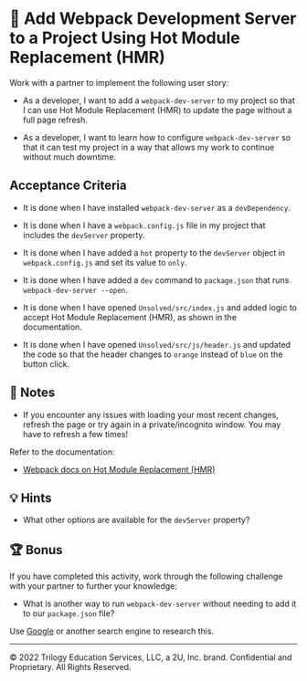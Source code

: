 # 📖 Add Webpack Development Server to a Project Using Hot Module Replacement (HMR)

Work with a partner to implement the following user story:

* As a developer, I want to add a `webpack-dev-server` to my project so that I can use Hot Module Replacement (HMR) to update the page without a full page refresh.

* As a developer, I want to learn how to configure `webpack-dev-server` so that it can test my project in a way that allows my work to continue without much downtime.

## Acceptance Criteria

* It is done when I have installed `webpack-dev-server` as a `devDependency`.

* It is done when I have a `webpack.config.js` file in my project that includes the `devServer` property.

* It is done when I have added a `hot` property to the `devServer` object in `webpack.config.js` and set its value to `only`.

* It is done when I have added a `dev` command to `package.json` that runs `webpack-dev-server --open`.

* It is done when I have opened `Unsolved/src/index.js` and added logic to accept Hot Module Replacement (HMR), as shown in the documentation.

* It is done when I have opened `Unsolved/src/js/header.js` and updated the code so that the header changes to `orange` instead of `blue` on the button click. 

## 📝 Notes

* If you encounter any issues with loading your most recent changes, refresh the page or try again in a private/incognito window. You may have to refresh a few times!

Refer to the documentation:

* [Webpack docs on Hot Module Replacement (HMR)](https://webpack.js.org/guides/hot-module-replacement/#enabling-hmr)


## 💡 Hints

* What other options are available for the `devServer` property?

## 🏆 Bonus

If you have completed this activity, work through the following challenge with your partner to further your knowledge:

* What is another way to run `webpack-dev-server` without needing to add it to our `package.json` file?

Use [Google](https://www.google.com) or another search engine to research this.

---
© 2022 Trilogy Education Services, LLC, a 2U, Inc. brand. Confidential and Proprietary. All Rights Reserved.
